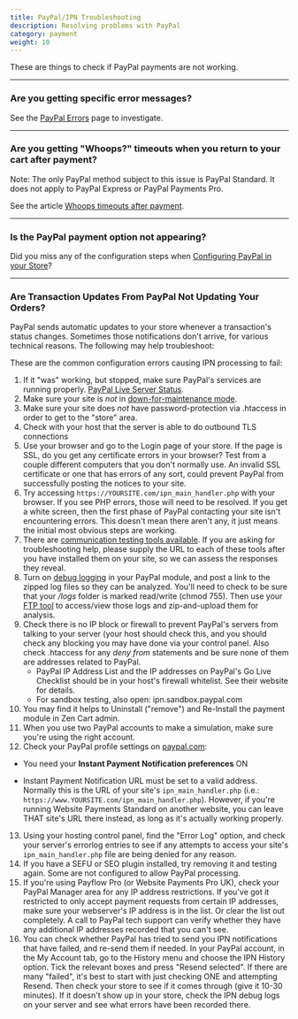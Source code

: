 ```yaml
---
title: PayPal/IPN Troubleshooting
description: Resolving problems with PayPal 
category: payment
weight: 10
---
```


These are things to check if PayPal payments are not working.

---
### Are you getting specific error messages?
See the [PayPal Errors](/user/payment/paypal_errors/) page to investigate.

---
### Are you getting "Whoops?" timeouts when you return to your cart after payment? 

Note: The only PayPal method subject to this issue is PayPal Standard.  It does not apply to PayPal Express or PayPal Payments Pro. 

See the article [Whoops timeouts after payment](/user/payment/payment_whoops_timeouts/). 

---
### Is the PayPal payment option not appearing?
Did you miss any of the configuration steps when [Configuring PayPal in your Store](/user/payment/paypal_express_checkout/)?

---
### Are Transaction Updates From PayPal Not Updating Your Orders?

PayPal sends automatic updates to your store whenever a transaction's status changes. Sometimes those notifications don't arrive, for various technical reasons. The following may help troubleshoot:

These are the common configuration errors causing IPN processing to fail:

1.  If it "was" working, but stopped, make sure PayPal's services are running properly. [PayPal Live Server Status](https://www.paypal-status.com/product/production).
2.  Make sure your site is *not* in [down-for-maintenance mode](/user/running/down_for_maintenance).
3.  Make sure your site does *not* have password-protection via .htaccess in order to get to the "store" area.
4.  Check with your host that the server is able to do outbound TLS connections
5.  Use your browser and go to the Login page of your store. If the page is SSL, do you get any certificate errors in your browser? Test from a couple different computers that you don't normally use. An invalid SSL certificate or one that has errors of any sort, could prevent PayPal from successfully posting the notices to your site.
6.  Try accessing `https://YOURSITE.com/ipn_main_handler.php` with your browser. If you see PHP errors, those will need to be resolved. If you get a white screen, then the first phase of PayPal contacting your site isn't encountering errors. This doesn't mean there aren't any, it just means the initial most obvious steps are working.
7.  There are [communication testing tools available](/user/troubleshooting/communication_issues/). If you are asking for troubleshooting help, please supply the URL to each of these tools after you have installed them on your site, so we can assess the responses they reveal.
8.  Turn on [debug logging](/user/troubleshooting/paypal_debug_logging/) in your PayPal module, and post a link to the zipped log files so they can be analyzed. You'll need to check to be sure that your _/logs_ folder is marked read/write (chmod 755). Then use your [FTP tool](/user/first_steps/useful_tools/#ftp-tools) to access/view those logs and zip-and-upload them for analysis.
9.  Check there is no IP block or firewall to prevent PayPal's servers from talking to your server (your host should check this, and you should check any blocking you may have done via your control panel. Also check .htaccess for any _deny from_ statements and be sure none of them are addresses related to PayPal.
    *   PayPal IP Address List and the IP addresses on PayPal's Go Live Checklist should be in your host's firewall whitelist.  See their website for details. 
    *   For sandbox testing, also open: ipn.sandbox.paypal.com
10.  You may find it helps to Uninstall ("remove") and Re-Install the payment module in Zen Cart admin.
11.  When you use two PayPal accounts to make a simulation, make sure you're using the right account.
12.  Check your PayPal profile settings on [paypal.com](http://paypal.com/): 

*   You need your **Instant Payment Notification preferences** ON

*   Instant Payment Notification URL must be set to a valid address. Normally this is the URL of your site's `ipn_main_handler.php` (i.e.: `https://www.YOURSITE.com/ipn_main_handler.php`). However, if you're running Website Payments Standard on another website, you can leave THAT site's URL there instead, as long as it's actually working properly.

13.  Using your hosting control panel, find the "Error Log" option, and check your server's errorlog entries to see if any attempts to access your site's `ipn_main_handler.php` file are being denied for any reason.
14.  If you have a SEFU or SEO plugin installed, try removing it and testing again. Some are not configured to allow PayPal processing.
15.  If you're using Payflow Pro (or Website Payments Pro UK), check your PayPal Manager area for any IP address restrictions. If you've got it restricted to only accept payment requests from certain IP addresses, make sure your webserver's IP address is in the list. Or clear the list out completely. A call to PayPal tech support can verify whether they have any additional IP addresses recorded that you can't see.
16.  You can check whether PayPal has tried to send you IPN notifications that have failed, and re-send them if needed. In your PayPal account, in the My Account tab, go to the History menu and choose the IPN History option. Tick the relevant boxes and press "Resend selected". If there are many "failed", it's best to start with just checking ONE and attempting Resend. Then check your store to see if it comes through (give it 10-30 minutes). If it doesn't show up in your store, check the IPN debug logs on your server and see what errors have been recorded there.
